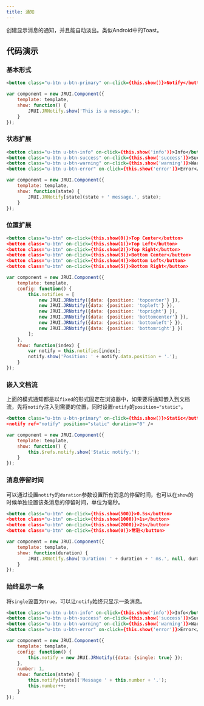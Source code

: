```yaml
---
title: 通知
---
```


创建显示消息的通知，并且能自动淡出。类似Android中的Toast。

## 代码演示

### 基本形式

<!-- demo_start -->
<div class="m-example"></div>

```xml
<button class="u-btn u-btn-primary" on-click={this.show()}>Notify</button>
```

```javascript
var component = new JRUI.Component({
    template: template,
    show: function() {
        JRUI.JRNotify.show('This is a message.');
    }
});
```
<!-- demo_end -->

### 状态扩展

<!-- demo_start -->
<div class="m-example"></div>

```xml
<button class="u-btn u-btn-info" on-click={this.show('info')}>Info</button>
<button class="u-btn u-btn-success" on-click={this.show('success')}>Success</button>
<button class="u-btn u-btn-warning" on-click={this.show('warning')}>Warning</button>
<button class="u-btn u-btn-error" on-click={this.show('error')}>Error</button>
```

```javascript
var component = new JRUI.Component({
    template: template,
    show: function(state) {
        JRUI.JRNotify[state](state + ' message.', state);
    }
});
```
<!-- demo_end -->

### 位置扩展

<!-- demo_start -->
<div class="m-example"></div>

```xml
<button class="u-btn" on-click={this.show(0)}>Top Center</button>
<button class="u-btn" on-click={this.show(1)}>Top Left</button>
<button class="u-btn" on-click={this.show(2)}>Top Right</button>
<button class="u-btn" on-click={this.show(3)}>Bottom Center</button>
<button class="u-btn" on-click={this.show(4)}>Bottom Left</button>
<button class="u-btn" on-click={this.show(5)}>Bottom Right</button>
```

```javascript
var component = new JRUI.Component({
    template: template,
    config: function() {
        this.notifies = [
            new JRUI.JRNotify({data: {position: 'topcenter'} }),
            new JRUI.JRNotify({data: {position: 'topleft'} }),
            new JRUI.JRNotify({data: {position: 'topright'} }),
            new JRUI.JRNotify({data: {position: 'bottomcenter'} }),
            new JRUI.JRNotify({data: {position: 'bottomleft'} }),
            new JRUI.JRNotify({data: {position: 'bottomright'} })
        ];
    },
    show: function(index) {
        var notify = this.notifies[index];
        notify.show('Position: ' + notify.data.position + '.');
    }
});
```
<!-- demo_end -->

### 嵌入文档流

上面的模式通知都是以`fixed`的形式固定在浏览器中，如果要将通知嵌入到文档流，先将`notify`注入到需要的位置，同时设置`notify`的`position="static"`。

<!-- demo_start -->
<div class="m-example"></div>

```xml
<button class="u-btn u-btn-primary" on-click={this.show()}>Static</button>
<notify ref="notify" position="static" duration="0" />
```

```javascript
var component = new JRUI.Component({
    template: template,
    show: function() {
        this.$refs.notify.show('Static notify.');
    }
});
```
<!-- demo_end -->

### 消息停留时间

可以通过设置`notify`的`duration`参数设置所有消息的停留时间，也可以在`show`的时候单独设置该条消息的停留时间，单位为毫秒。

<!-- demo_start -->
<div class="m-example"></div>

```xml
<button class="u-btn" on-click={this.show(500)}>0.5s</button>
<button class="u-btn" on-click={this.show(1000)}>1s</button>
<button class="u-btn" on-click={this.show(2000)}>2s</button>
<button class="u-btn" on-click={this.show(0)}>常驻</button>
```

```javascript
var component = new JRUI.Component({
    template: template,
    show: function(duration) {
        JRUI.JRNotify.show('Duration: ' + duration + ' ms.', null, duration);
    }
});
```
<!-- demo_end -->

### 始终显示一条

将`single`设置为`true`，可以让`notify`始终只显示一条消息。

<!-- demo_start -->
<div class="m-example"></div>

```xml
<button class="u-btn u-btn-info" on-click={this.show('info')}>Info</button>
<button class="u-btn u-btn-success" on-click={this.show('success')}>Success</button>
<button class="u-btn u-btn-warning" on-click={this.show('warning')}>Warning</button>
<button class="u-btn u-btn-error" on-click={this.show('error')}>Error</button>
```

```javascript
var component = new JRUI.Component({
    template: template,
    config: function() {
        this.notify = new JRUI.JRNotify({data: {single: true} });
    },
    number: 1,
    show: function(state) {
        this.notify[state]('Message ' + this.number + '.');
        this.number++;
    }
});
```
<!-- demo_end -->
